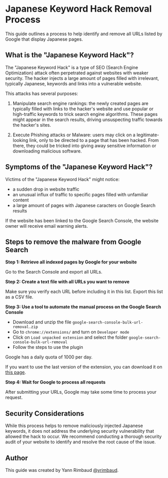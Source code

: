 # Japanese Keyword Hack Removal Process

This guide outlines a process to help identify and remove all URLs listed by Google that display Japanese pages.

## What is the "Japanese Keyword Hack"?

The "Japanese Keyword Hack" is a type of SEO (Search Engine Optimization) attack often perpetrated against websites with weaker security. The hacker injects a large amount of pages filled with irrelevant, typically Japanese, keywords and links into a vulnerable website.

This attacks has several purposes:

1) Manipulate search engine rankings: the newly created pages are typically filled with links to the hacker's website and use popular or high-traffic keywords to trick search engine algorithms. These pages might appear in the search results, driving unsuspecting traffic towards the hacker's sites.

2) Execute Phishing attacks or Malware: users may click on a legitimate-looking link, only to be directed to a page that has been hacked. From there, they could be tricked into giving away sensitive information or downloading malicious software.

## Symptoms of the "Japanese Keyword Hack"?

Victims of the "Japanese Keyword Hack" might notice:
- a sudden drop in website traffic
- an unusual influx of traffic to specific pages filled with unfamiliar content
- a large amount of pages with Japanese caracters on Google Search results

If the website has been linked to the Google Search Console, the website owner will receive email warning alerts.

## Steps to remove the malware from Google Search

**Step 1: Retrieve all indexed pages by Google for your website**

Go to the Search Console and export all URLs.

**Step 2: Create a text file with all URLs you want to remove**

Make sure you verify each URL before including it in this list.
Export this list as a CSV file.

**Step 3: Use a tool to automate the manual process on the Google Search Console**

- Download and unzip the file `google-search-console-bulk-url-removal.zip`
- Go to `chrome://extensions/` and turn on `Developer mode`
- Click on `Load unpacked extension` and select the folder `google-search-console-bulk-url-removal`
- Follow the steps to use the plugin

Google has a daily quota of 1000 per day.

If you want to use the last version of the extension, you can download it on [this page](https://github.com/noitcudni/google-search-console-bulk-url-removal).

**Step 4: Wait for Google to process all requests**

After submitting your URLs, Google may take some time to process your request.

## Security Considerations

While this process helps to remove maliciously injected Japanese keywords, it does not address the underlying security vulnerability that allowed the hack to occur.
We recommend conducting a thorough security audit of your website to identify and resolve the root cause of the issue.

## Author

This guide was created by Yann Rimbaud [@yrimbaud](https://github.com/yrimbaud/).
